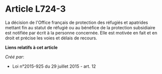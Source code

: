 # Article L724-3

La décision de l'Office français de protection des réfugiés et apatrides mettant fin au statut de réfugié ou au bénéfice de
la protection subsidiaire est notifiée par écrit à la personne concernée. Elle est motivée en fait et en droit et précise les
voies et délais de recours.

**Liens relatifs à cet article**

_Créé par_:

  - Loi n°2015-925 du 29 juillet 2015 - art. 12
